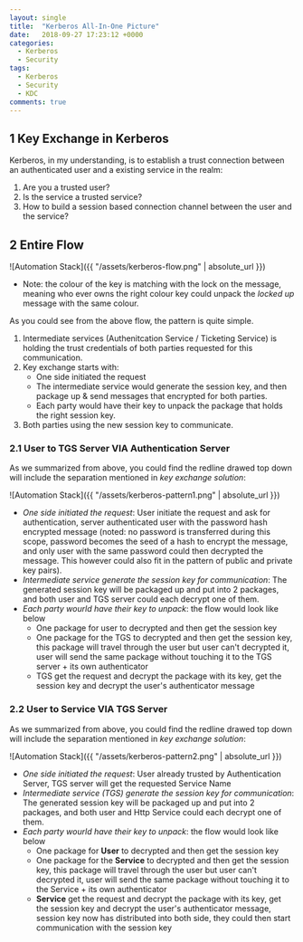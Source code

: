 ```yaml
---
layout: single
title:  "Kerberos All-In-One Picture"
date:   2018-09-27 17:23:12 +0000
categories: 
  - Kerberos
  - Security
tags:
  - Kerberos
  - Security
  - KDC
comments: true
---
```

## 1 Key Exchange in Kerberos
Kerberos, in my understanding, is to establish a trust connection between an authenticated user and a existing service in the realm:

1. Are you a trusted user?
2. Is the service a trusted service?
3. How to build a session based connection channel between the user and the service?

## 2 Entire Flow
![Automation Stack]({{ "/assets/kerberos-flow.png" | absolute_url }})

* Note: the colour of the key is matching with the lock on the message, meaning who ever owns the right colour key could unpack the *locked up* message with the same colour.

As you could see from the above flow, the pattern is quite simple.

1. Intermediate services (Authenitcation Service / Ticketing Service) is holding the trust credentials of both parties requested for this communication.
2. Key exchange starts with:
    - One side initiated the request
    - The intermediate service would generate the session key, and then package up & send messages that encrypted for both parties.
    - Each party would have their key to unpack the package that holds the right session key.
3. Both parties using the new session key to communicate.

### 2.1 User to TGS Server VIA Authentication Server
As we summarized from above, you could find the redline drawed top down will include the separation mentioned in *key exchange solution*:

![Automation Stack]({{ "/assets/kerberos-pattern1.png" | absolute_url }})

- *One side initiated the request*: User initiate the request and ask for authentication, server authenticated user with the password hash encrypted message (noted: no password is transferred during this scope, password becomes the seed of a hash to encrypt the message, and only user with the same password could then decrypted the message. This however could also fit in the pattern of public and private key pairs). 
- *Intermediate service generate the session key for communication*: The generated session key will be packaged up and put into 2 packages, and both user and TGS server could each decrypt one of them.
- *Each party wourld have their key to unpack*: the flow would look like below
    - One package for user to decrypted and then get the session key
    - One package for the TGS to decrypted and then get the session key, this package will travel through the user but user can't decrypted it, user will send the same package without touching it to the TGS server + its own authenticator
    - TGS get the request and decrypt the package with its key, get the session key and decrypt the user's authenticator message

### 2.2 User to Service VIA TGS Server
As we summarized from above, you could find the redline drawed top down will include the separation mentioned in *key exchange solution*:

![Automation Stack]({{ "/assets/kerberos-pattern2.png" | absolute_url }})

- *One side initiated the request*: User already trusted by Authentication Server, TGS server will get the requested Service Name
- *Intermediate service (TGS) generate the session key for communication*: The generated session key will be packaged up and put into 2 packages, and both user and Http Service could each decrypt one of them.
- *Each party wourld have their key to unpack*: the flow would look like below
    - One package for **User** to decrypted and then get the session key
    - One package for the **Service** to decrypted and then get the session key, this package will travel through the user but user can't decrypted it, user will send the same package without touching it to the Service + its own authenticator
    - **Service** get the request and decrypt the package with its key, get the session key and decrypt the user's authenticator message, session key now has distributed into both side, they could then start communication with the session key
